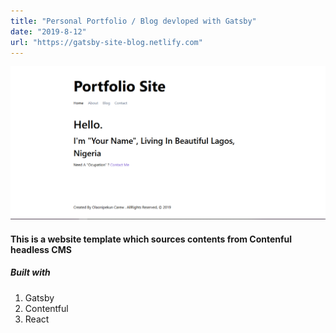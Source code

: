 ```yaml
---
title: "Personal Portfolio / Blog devloped with Gatsby"
date: "2019-8-12"
url: "https://gatsby-site-blog.netlify.com"
---
```


![gatsby](./gatsby.png)

<h4> This is a website template which sources contents from Contenful headless CMS </h4>

<h5>Built with </h5>

1. Gatsby
2. Contentful
3. React

